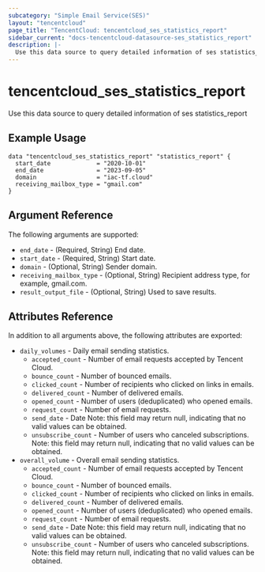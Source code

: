 ```yaml
---
subcategory: "Simple Email Service(SES)"
layout: "tencentcloud"
page_title: "TencentCloud: tencentcloud_ses_statistics_report"
sidebar_current: "docs-tencentcloud-datasource-ses_statistics_report"
description: |-
  Use this data source to query detailed information of ses statistics_report
---
```


# tencentcloud_ses_statistics_report

Use this data source to query detailed information of ses statistics_report

## Example Usage

```hcl
data "tencentcloud_ses_statistics_report" "statistics_report" {
  start_date             = "2020-10-01"
  end_date               = "2023-09-05"
  domain                 = "iac-tf.cloud"
  receiving_mailbox_type = "gmail.com"
}
```

## Argument Reference

The following arguments are supported:

* `end_date` - (Required, String) End date.
* `start_date` - (Required, String) Start date.
* `domain` - (Optional, String) Sender domain.
* `receiving_mailbox_type` - (Optional, String) Recipient address type, for example, gmail.com.
* `result_output_file` - (Optional, String) Used to save results.

## Attributes Reference

In addition to all arguments above, the following attributes are exported:

* `daily_volumes` - Daily email sending statistics.
  * `accepted_count` - Number of email requests accepted by Tencent Cloud.
  * `bounce_count` - Number of bounced emails.
  * `clicked_count` - Number of recipients who clicked on links in emails.
  * `delivered_count` - Number of delivered emails.
  * `opened_count` - Number of users (deduplicated) who opened emails.
  * `request_count` - Number of email requests.
  * `send_date` - Date Note: this field may return null, indicating that no valid values can be obtained.
  * `unsubscribe_count` - Number of users who canceled subscriptions. Note: this field may return null, indicating that no valid values can be obtained.
* `overall_volume` - Overall email sending statistics.
  * `accepted_count` - Number of email requests accepted by Tencent Cloud.
  * `bounce_count` - Number of bounced emails.
  * `clicked_count` - Number of recipients who clicked on links in emails.
  * `delivered_count` - Number of delivered emails.
  * `opened_count` - Number of users (deduplicated) who opened emails.
  * `request_count` - Number of email requests.
  * `send_date` - Date Note: this field may return null, indicating that no valid values can be obtained.
  * `unsubscribe_count` - Number of users who canceled subscriptions. Note: this field may return null, indicating that no valid values can be obtained.



